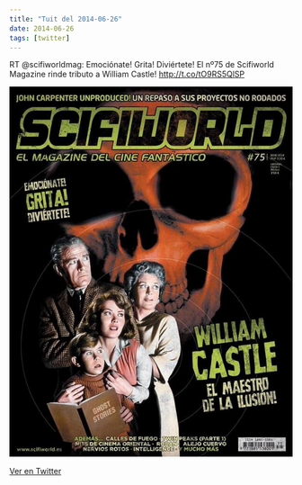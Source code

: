 ```yaml
---
title: "Tuit del 2014-06-26"
date: 2014-06-26
tags: [twitter]
---
```


RT @scifiworldmag: Emociónate! Grita! Diviértete! El nº75 de Scifiworld Magazine rinde tributo a William Castle! http://t.co/tO9RS5QlSP

![Imagen](/assets/images/482255204583497728-BrDsyfkCEAAGlB4.jpg)

[Ver en Twitter](https://twitter.com/i/web/status/482255204583497728)
